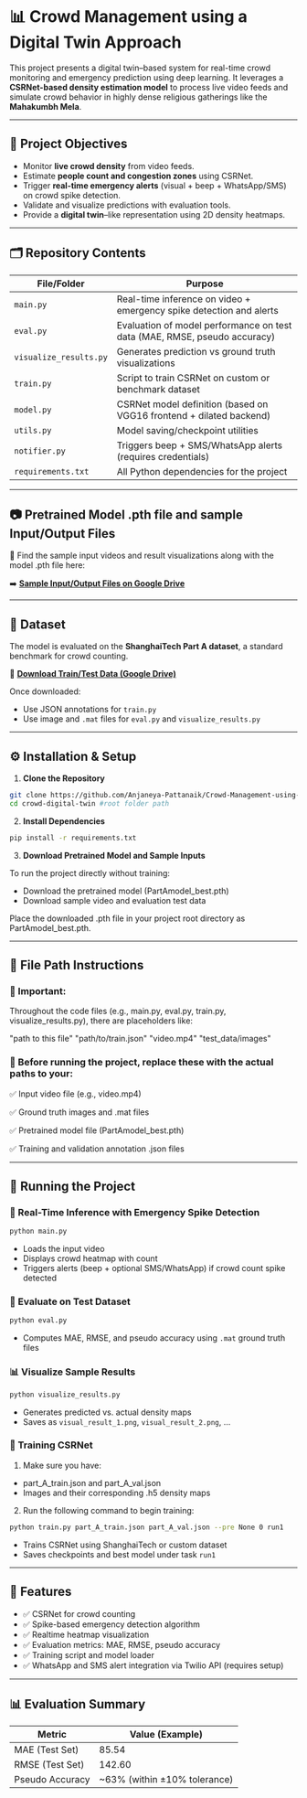 
# 📊 Crowd Management using a Digital Twin Approach

This project presents a digital twin–based system for real-time crowd monitoring and emergency prediction using deep learning. It leverages a **CSRNet-based density estimation model** to process live video feeds and simulate crowd behavior in highly dense religious gatherings like the **Mahakumbh Mela**.

---

## 🧠 Project Objectives

- Monitor **live crowd density** from video feeds.
- Estimate **people count and congestion zones** using CSRNet.
- Trigger **real-time emergency alerts** (visual + beep + WhatsApp/SMS) on crowd spike detection.
- Validate and visualize predictions with evaluation tools.
- Provide a **digital twin**–like representation using 2D density heatmaps.

---

## 🗂️ Repository Contents

| File/Folder           | Purpose |
|-----------------------|---------|
| `main.py`             | Real-time inference on video + emergency spike detection and alerts |
| `eval.py`             | Evaluation of model performance on test data (MAE, RMSE, pseudo accuracy) |
| `visualize_results.py`| Generates prediction vs ground truth visualizations |
| `train.py`            | Script to train CSRNet on custom or benchmark dataset |
| `model.py`            | CSRNet model definition (based on VGG16 frontend + dilated backend) |
| `utils.py`            | Model saving/checkpoint utilities |
| `notifier.py`         | Triggers beep + SMS/WhatsApp alerts (requires credentials) |
| `requirements.txt`    | All Python dependencies for the project |

---

## 📷 Pretrained Model .pth file and sample Input/Output Files

📁 Find the sample input videos and result visualizations along with the model .pth file here:

➡️ **[Sample Input/Output Files on Google Drive](https://drive.google.com/drive/folders/1M-Z79b7fjOM091HWcF5rcXDAj1osWAXv?usp=sharing)**

---

## 📁 Dataset

The model is evaluated on the **ShanghaiTech Part A dataset**, a standard benchmark for crowd counting.

🔗 **[Download Train/Test Data (Google Drive)](https://drive.google.com/file/d/16dhJn7k4FWVwByRsQAEpl9lwjuV03jVI/view)**

Once downloaded:
- Use JSON annotations for `train.py`
- Use image and `.mat` files for `eval.py` and `visualize_results.py`

---

## ⚙️ Installation & Setup

1. **Clone the Repository**
```bash
git clone https://github.com/Anjaneya-Pattanaik/Crowd-Management-using-a-Digital-Twin-Approach.git
cd crowd-digital-twin #root folder path
```

2. **Install Dependencies**
```bash
pip install -r requirements.txt
```

3. **Download Pretrained Model and Sample Inputs**

To run the project directly without training:
- Download the pretrained model (PartAmodel_best.pth)
- Download sample video and evaluation test data

Place the downloaded .pth file in your project root directory as PartAmodel_best.pth.

---

## 📁 File Path Instructions

### 📝 Important:
Throughout the code files (e.g., main.py, eval.py, train.py, visualize_results.py), there are placeholders like:

"path to this file"
"path/to/train.json"
"video.mp4"
"test_data/images"

### 🔧 Before running the project, replace these with the actual paths to your:

✅ Input video file (e.g., video.mp4)

✅ Ground truth images and .mat files

✅ Pretrained model file (PartAmodel_best.pth)

✅ Training and validation annotation .json files

---

## 🚀 Running the Project

### 🔎 Real-Time Inference with Emergency Spike Detection
```bash
python main.py
```

- Loads the input video
- Displays crowd heatmap with count
- Triggers alerts (beep + optional SMS/WhatsApp) if crowd count spike detected

### 🧪 Evaluate on Test Dataset
```bash
python eval.py
```

- Computes MAE, RMSE, and pseudo accuracy using `.mat` ground truth files

### 📊 Visualize Sample Results
```bash
python visualize_results.py
```

- Generates predicted vs. actual density maps
- Saves as `visual_result_1.png`, `visual_result_2.png`, ...

### 🧠 Training CSRNet

1. Make sure you have:
- part_A_train.json and part_A_val.json
- Images and their corresponding .h5 density maps
  
2. Run the following command to begin training:
```bash
python train.py part_A_train.json part_A_val.json --pre None 0 run1
```

- Trains CSRNet using ShanghaiTech or custom dataset
- Saves checkpoints and best model under task `run1`

---

## 📌 Features

- ✅ CSRNet for crowd counting
- ✅ Spike-based emergency detection algorithm
- ✅ Realtime heatmap visualization
- ✅ Evaluation metrics: MAE, RMSE, pseudo accuracy
- ✅ Training script and model loader
- ✅ WhatsApp and SMS alert integration via Twilio API (requires setup)

---

## 📊 Evaluation Summary

| Metric          | Value (Example) |
|------------------|----------------|
| MAE (Test Set)   | 85.54          |
| RMSE (Test Set)  | 142.60         |
| Pseudo Accuracy  | ~63% (within ±10% tolerance) |
